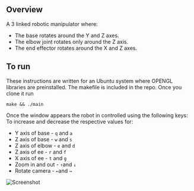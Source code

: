 ## Overview
A 3 linked robotic manipulator where:

* The base rotates around the Y and Z axes.
* The elbow joint rotates only around the Z axis.
* The end effector rotates around the X and Z axes.

## To run

These instructions are written for an Ubuntu system where OPENGL libraries are preinstalled. The makefile is included in the repo. Once you clone it run
```
make && ./main
```
  
Once the window appears the robot in controlled using the following keys:
To increase and decrease the respective values for:
* Y axis of base  - `q` and `a`
* Z axis of base  - `w` and `s`
* Z axis of elbow - `e` and `d`
* Z axis of ee    - `r` and `f`
* X axis of ee    - `t` and `g` 
* Zoom in and out - `↑`and `↓` 
* Rotate camera   - `←`and `→` 

![Screenshot](https://github.com/sudrag/OpenGL-3-Link-robot/pic.png?raw=true)

